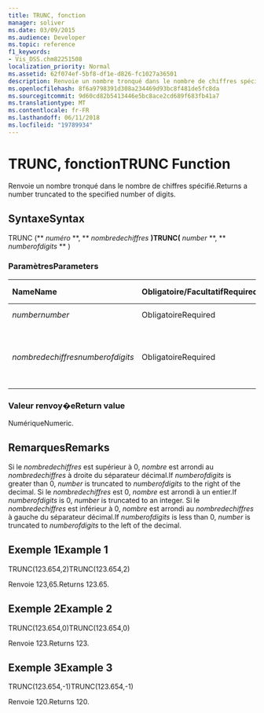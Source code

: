 ```yaml
---
title: TRUNC, fonction
manager: soliver
ms.date: 03/09/2015
ms.audience: Developer
ms.topic: reference
f1_keywords:
- Vis_DSS.chm82251508
localization_priority: Normal
ms.assetid: 62f074ef-5bf8-df1e-d826-fc1027a36501
description: Renvoie un nombre tronqué dans le nombre de chiffres spécifié.
ms.openlocfilehash: 8f6a9798391d308a234469d93bc8f481de5fc8da
ms.sourcegitcommit: 9d60cd82b5413446e5bc8ace2cd689f683fb41a7
ms.translationtype: MT
ms.contentlocale: fr-FR
ms.lasthandoff: 06/11/2018
ms.locfileid: "19789934"
---
```

# <a name="trunc-function"></a><span data-ttu-id="424ac-103">TRUNC, fonction</span><span class="sxs-lookup"><span data-stu-id="424ac-103">TRUNC Function</span></span>

<span data-ttu-id="424ac-104">Renvoie un nombre tronqué dans le nombre de chiffres spécifié.</span><span class="sxs-lookup"><span data-stu-id="424ac-104">Returns a number truncated to the specified number of digits.</span></span>
  
## <a name="syntax"></a><span data-ttu-id="424ac-105">Syntaxe</span><span class="sxs-lookup"><span data-stu-id="424ac-105">Syntax</span></span>

<span data-ttu-id="424ac-106">TRUNC (** *numéro* **, ** *nombredechiffres* **)</span><span class="sxs-lookup"><span data-stu-id="424ac-106">TRUNC(** *number* **, ** *numberofdigits* ** )</span></span> 
  
### <a name="parameters"></a><span data-ttu-id="424ac-107">Paramètres</span><span class="sxs-lookup"><span data-stu-id="424ac-107">Parameters</span></span>

|<span data-ttu-id="424ac-108">**Name**</span><span class="sxs-lookup"><span data-stu-id="424ac-108">**Name**</span></span>|<span data-ttu-id="424ac-109">**Obligatoire/Facultatif**</span><span class="sxs-lookup"><span data-stu-id="424ac-109">**Required/Optional**</span></span>|<span data-ttu-id="424ac-110">**Type de données**</span><span class="sxs-lookup"><span data-stu-id="424ac-110">**Data Type**</span></span>|<span data-ttu-id="424ac-111">**Description**</span><span class="sxs-lookup"><span data-stu-id="424ac-111">**Description**</span></span>|
|:-----|:-----|:-----|:-----|
| <span data-ttu-id="424ac-112">_number_</span><span class="sxs-lookup"><span data-stu-id="424ac-112">_number_</span></span> <br/> |<span data-ttu-id="424ac-113">Obligatoire</span><span class="sxs-lookup"><span data-stu-id="424ac-113">Required</span></span>  <br/> |<span data-ttu-id="424ac-114">**Numérique**</span><span class="sxs-lookup"><span data-stu-id="424ac-114">**Numeric**</span></span> <br/> |<span data-ttu-id="424ac-115">Nombre à tronquer.</span><span class="sxs-lookup"><span data-stu-id="424ac-115">The number to truncate.</span></span>  <br/> |
| <span data-ttu-id="424ac-116">_nombredechiffres_</span><span class="sxs-lookup"><span data-stu-id="424ac-116">_numberofdigits_</span></span> <br/> |<span data-ttu-id="424ac-117">Obligatoire</span><span class="sxs-lookup"><span data-stu-id="424ac-117">Required</span></span>  <br/> |<span data-ttu-id="424ac-118">**Numérique**</span><span class="sxs-lookup"><span data-stu-id="424ac-118">**Numeric**</span></span> <br/> |<span data-ttu-id="424ac-119">Le nombre de chiffres auquel vous voulez tronquer _nombre_.</span><span class="sxs-lookup"><span data-stu-id="424ac-119">The number of digits to which to truncate  _number_.</span></span>  <br/> |
   
### <a name="return-value"></a><span data-ttu-id="424ac-120">Valeur renvoy�e</span><span class="sxs-lookup"><span data-stu-id="424ac-120">Return value</span></span>

<span data-ttu-id="424ac-121">Numérique</span><span class="sxs-lookup"><span data-stu-id="424ac-121">Numeric.</span></span>
  
## <a name="remarks"></a><span data-ttu-id="424ac-122">Remarques</span><span class="sxs-lookup"><span data-stu-id="424ac-122">Remarks</span></span>

<span data-ttu-id="424ac-123">Si le _nombredechiffres_ est supérieur à 0, _nombre_ est arrondi au _nombredechiffres_ à droite du séparateur décimal.</span><span class="sxs-lookup"><span data-stu-id="424ac-123">If  _numberofdigits_ is greater than 0,  _number_ is truncated to  _numberofdigits_ to the right of the decimal.</span></span> <span data-ttu-id="424ac-124">Si le _nombredechiffres_ est 0, _nombre_ est arrondi à un entier.</span><span class="sxs-lookup"><span data-stu-id="424ac-124">If  _numberofdigits_ is 0,  _number_ is truncated to an integer.</span></span> <span data-ttu-id="424ac-125">Si le _nombredechiffres_ est inférieur à 0, _nombre_ est arrondi au _nombredechiffres_ à gauche du séparateur décimal.</span><span class="sxs-lookup"><span data-stu-id="424ac-125">If  _numberofdigits_ is less than 0,  _number_ is truncated to  _numberofdigits_ to the left of the decimal.</span></span> 
  
## <a name="example-1"></a><span data-ttu-id="424ac-126">Exemple 1</span><span class="sxs-lookup"><span data-stu-id="424ac-126">Example 1</span></span>

<span data-ttu-id="424ac-127">TRUNC(123.654,2)</span><span class="sxs-lookup"><span data-stu-id="424ac-127">TRUNC(123.654,2)</span></span>
  
<span data-ttu-id="424ac-128">Renvoie 123,65.</span><span class="sxs-lookup"><span data-stu-id="424ac-128">Returns 123.65.</span></span>
  
## <a name="example-2"></a><span data-ttu-id="424ac-129">Exemple 2</span><span class="sxs-lookup"><span data-stu-id="424ac-129">Example 2</span></span>

<span data-ttu-id="424ac-130">TRUNC(123.654,0)</span><span class="sxs-lookup"><span data-stu-id="424ac-130">TRUNC(123.654,0)</span></span>
  
<span data-ttu-id="424ac-131">Renvoie 123.</span><span class="sxs-lookup"><span data-stu-id="424ac-131">Returns 123.</span></span>
  
## <a name="example-3"></a><span data-ttu-id="424ac-132">Exemple 3</span><span class="sxs-lookup"><span data-stu-id="424ac-132">Example 3</span></span>

<span data-ttu-id="424ac-133">TRUNC(123.654,-1)</span><span class="sxs-lookup"><span data-stu-id="424ac-133">TRUNC(123.654,-1)</span></span>
  
<span data-ttu-id="424ac-134">Renvoie 120.</span><span class="sxs-lookup"><span data-stu-id="424ac-134">Returns 120.</span></span>
  

